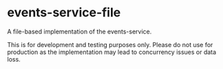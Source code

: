 # events-service-file
A file-based implementation of the events-service.

This is for development and testing purposes only.
Please do not use for production as the implementation may lead to concurrency issues or data loss.